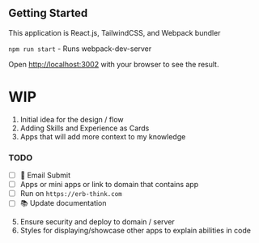

## Getting Started

This application is React.js, TailwindCSS, and Webpack bundler

```npm run start``` - Runs webpack-dev-server

Open [http://localhost:3002](http://localhost:3000) with your browser to see the result.

# WIP
1. Initial idea for the design / flow
2. Adding Skills and Experience as Cards
3. Apps that will add more context to my knowledge
  ### TODO
- [ ] 🎨 Email Submit
- [ ] Apps or mini apps or link to domain that contains app
- [ ] Run on `https://erb-think.com`
- [ ] 📚 Update documentation
5. Ensure security and deploy to domain / server
6. Styles for displaying/showcase other apps to explain abilities in code
